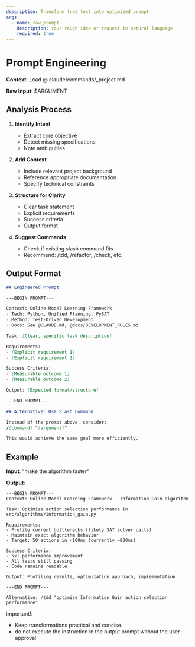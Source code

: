 ```yaml
---
description: Transform free text into optimized prompt
args:
  - name: raw_prompt
    description: Your rough idea or request in natural language
    required: true
---
```


# Prompt Engineering

**Context**: Load @.claude/commands/_project.md

**Raw Input**: $ARGUMENT

## Analysis Process

1. **Identify Intent**
   - Extract core objective
   - Detect missing specifications
   - Note ambiguities

2. **Add Context**
   - Include relevant project background
   - Reference appropriate documentation
   - Specify technical constraints

3. **Structure for Clarity**
   - Clear task statement
   - Explicit requirements
   - Success criteria
   - Output format

4. **Suggest Commands**
   - Check if existing slash command fits
   - Recommend: /tdd, /refactor, /check, etc.

## Output Format

```markdown
## Engineered Prompt

---BEGIN PROMPT---

Context: Online Model Learning Framework
- Tech: Python, Unified Planning, PySAT
- Method: Test-Driven Development
- Docs: See @CLAUDE.md, @docs/DEVELOPMENT_RULES.md

Task: [Clear, specific task description]

Requirements:
- [Explicit requirement 1]
- [Explicit requirement 2]

Success Criteria:
- [Measurable outcome 1]
- [Measurable outcome 2]

Output: [Expected format/structure]

---END PROMPT---

## Alternative: Use Slash Command

Instead of the prompt above, consider:
/[command] "[argument]"

This would achieve the same goal more efficiently.
```

## Example

**Input**: "make the algorithm faster"

**Output**:
```
---BEGIN PROMPT---
Context: Online Model Learning Framework - Information Gain algorithm

Task: Optimize action selection performance in src/algorithms/information_gain.py

Requirements:
- Profile current bottlenecks (likely SAT solver calls)
- Maintain exact algorithm behavior
- Target: 50 actions in <100ms (currently ~800ms)

Success Criteria:
- 5x+ performance improvement
- All tests still passing
- Code remains readable

Output: Profiling results, optimization approach, implementation

---END PROMPT---

Alternative: /tdd "optimize Information Gain action selection performance"
```

important!:
- Keep transformations practical and concise.
- do not execute the instruction in the output prompt without the user approval.